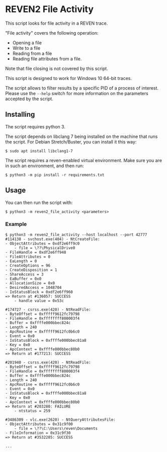 # REVEN2 File Activity

This script looks for file activity in a REVEN trace.

"File activity" covers the following operation:
- Opening a file
- Write to a file
- Reading from a file
- Reading file attributes from a file.

Note that file closing is not covered by this script.

This script is designed to work for Windows 10 64-bit traces.

The script allows to filter results by a specific PID of a process of interest.
Please use the `--help` switch for more information on the parameters accepted by the script.


## Installing

The script requires python 3.

The script depends on libclang 7 being installed on the machine that runs the script.
For Debian Stretch/Buster, you can install it this way:

```
$ sudo apt install libclang1-7
```

The script requires a reven-enabled virtual environment.
Make sure you are in such an environment, and then run:

```
$ python3 -m pip install -r requirements.txt
```


## Usage

You can then run the script with:

```
$ python3 -m reven2_file_activity <parameters>
```


### Example

```
$ python3 -m reven2_file_activity --host localhost --port 42777
#114138 - svchost.exe(404) - NtCreateFile:
- ObjectAttributes = 0xdf2e6ff9c0
    - file = \??\PhysicalDrive0
- FileHandle = 0xdf2e6ff948
- FileAttributes = 0
- EaLength = 0
- CreateOptions = 96
- CreateDisposition = 1
- ShareAccess = 3
- EaBuffer = 0x0
- AllocationSize = 0x0
- DesiredAccess = 1048704
- IoStatusBlock = 0xdf2e6ff960
=> Return at #136057: SUCCESS
    - handle value = 0x53c

#174727 - csrss.exe(420) - NtReadFile:
- ByteOffset = 0xfffff9612fc79798
- FileHandle = 0xffffffff800003f4
- Buffer = 0xffffe000bbec824c
- Length = 240
- ApcRoutine = 0xfffff9612fc0b6c0
- Event = 0x0
- IoStatusBlock = 0xffffe000bbec81a8
- Key = 0x0
- ApcContext = 0xffffe000bbec80b0
=> Return at #177213: SUCCESS

#201940 - csrss.exe(420) - NtReadFile:
- ByteOffset = 0xfffff9612fc79798
- FileHandle = 0xffffffff800003f4
- Buffer = 0xffffe000bbec824c
- Length = 240
- ApcRoutine = 0xfffff9612fc0b6c0
- Event = 0x0
- IoStatusBlock = 0xffffe000bbec81a8
- Key = 0x0
- ApcContext = 0xffffe000bbec80b0
=> Return at #203280: FAILURE
    - ntstatus = 259

#3486309 - vlc.exe(2620) - NtQueryAttributesFile:
- ObjectAttributes = 0x31c9f00
    - file = \??\C:\Users\reven\Documents
- FileInformation = 0x31c9f30
=> Return at #3532285: SUCCESS

...
```

